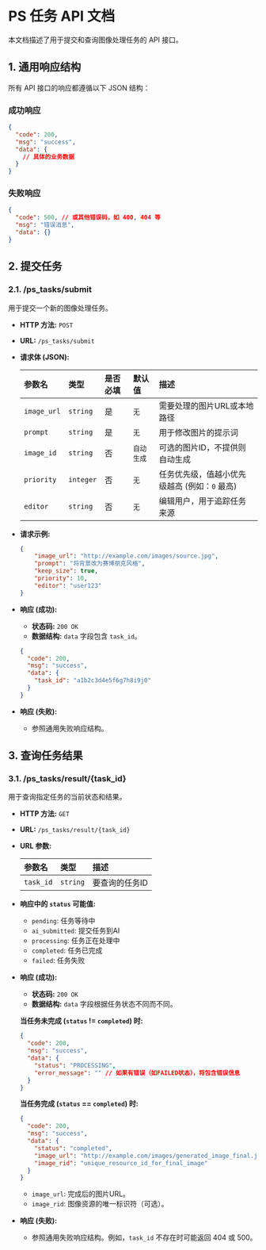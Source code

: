 
# PS 任务 API 文档

本文档描述了用于提交和查询图像处理任务的 API 接口。

## 1. 通用响应结构

所有 API 接口的响应都遵循以下 JSON 结构：

### 成功响应

```json
{
  "code": 200,
  "msg": "success",
  "data": {
    // 具体的业务数据
  }
}
```

### 失败响应

```json
{
  "code": 500, // 或其他错误码，如 400, 404 等
  "msg": "错误消息",
  "data": {}
}
```

## 2. 提交任务

### 2.1. /ps_tasks/submit

用于提交一个新的图像处理任务。

*   **HTTP 方法:** `POST`
*   **URL:** `/ps_tasks/submit`
*   **请求体 (JSON):**

    | 参数名              | 类型    | 是否必填 | 默认值 | 描述                                       |
    | :------------------ | :------ | :------- | :----- | :----------------------------------------- |
    | `image_url`         | `string` | 是       | `无`   | 需要处理的图片URL或本地路径                  |
    | `prompt`            | `string` | 是       | `无`   | 用于修改图片的提示词                       |
    | `image_id`          | `string` | 否       | `自动生成` | 可选的图片ID，不提供则自动生成             |
    | `priority`          | `integer` | 否       | `无`   | 任务优先级，值越小优先级越高 (例如：`0` 最高) |
    | `editor`            | `string` | 否       | `无`   | 编辑用户，用于追踪任务来源                   |

*   **请求示例:**

    ```json
    {
        "image_url": "http://example.com/images/source.jpg",
        "prompt": "将背景改为赛博朋克风格",
        "keep_size": true,
        "priority": 10,
        "editor": "user123"
    }
    ```

*   **响应 (成功):**

    *   **状态码:** `200 OK`
    *   **数据结构:** `data` 字段包含 `task_id`。

    ```json
    {
      "code": 200,
      "msg": "success",
      "data": {
        "task_id": "a1b2c3d4e5f6g7h8i9j0"
      }
    }
    ```

*   **响应 (失败):**

    *   参照通用失败响应结构。

## 3. 查询任务结果

### 3.1. /ps_tasks/result/{task_id}

用于查询指定任务的当前状态和结果。

*   **HTTP 方法:** `GET`
*   **URL:** `/ps_tasks/result/{task_id}`
*   **URL 参数:**

    | 参数名     | 类型    | 描述         |
    | :--------- | :------ | :----------- |
    | `task_id` | `string` | 要查询的任务ID |

*   **响应中的 `status` 可能值:**
    *   `pending`: 任务等待中
    *   `ai_submitted`: 提交任务到AI
    *   `processing`: 任务正在处理中
    *   `completed`: 任务已完成
    *   `failed`: 任务失败

*   **响应 (成功):**

    *   **状态码:** `200 OK`
    *   **数据结构:** `data` 字段根据任务状态不同而不同。

    **当任务未完成 (`status` != `completed`) 时:**

    ```json
    {
      "code": 200,
      "msg": "success",
      "data": {
        "status": "PROCESSING",
        "error_message": "" // 如果有错误（如FAILED状态），将包含错误信息
      }
    }
    ```

    **当任务完成 (`status` == `completed`) 时:**

    ```json
    {
      "code": 200,
      "msg": "success",
      "data": {
        "status": "completed",
        "image_url": "http://example.com/images/generated_image_final.jpg",
        "image_rid": "unique_resource_id_for_final_image"
      }
    }
    ```
    *   `image_url`: 完成后的图片URL。
    *   `image_rid`: 图像资源的唯一标识符（可选）。

*   **响应 (失败):**

    *   参照通用失败响应结构。例如，`task_id` 不存在时可能返回 404 或 500。

